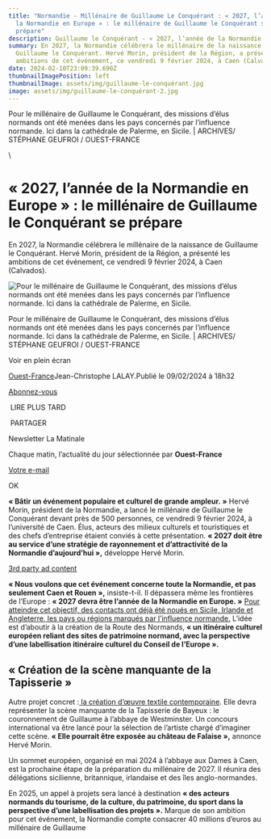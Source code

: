 ```yaml
---
title: "Normandie - Millénaire de Guillaume Le Conquérant : « 2027, l’année de
  la Normandie en Europe » : le millénaire de Guillaume le Conquérant se
  prépare"
description: Guillaume le Conquérant - « 2027, l’année de la Normandie en Europe »
summary: En 2027, la Normandie célébrera le millénaire de la naissance de
  Guillaume le Conquérant. Hervé Morin, président de la Région, a présenté les
  ambitions de cet événement, ce vendredi 9 février 2024, à Caen (Calvados).
date: 2024-02-10T23:09:39.690Z
thumbnailImagePosition: left
thumbnailImage: assets/img/guillaume-le-conquérant.jpg
image: assets/img/guillaume-le-conquérant-2.jpg
---
```



Pour le millénaire de Guillaume le Conquérant, des missions d’élus normands ont été menées dans les pays concernés par l’influence normande. Ici dans la cathédrale de Palerme, en Sicile. | ARCHIVES/ STÉPHANE GEUFROI / OUEST-FRANCE



\

<!--StartFragment-->

# « 2027, l’année de la Normandie en Europe » : le millénaire de Guillaume le Conquérant se prépare

En 2027, la Normandie célébrera le millénaire de la naissance de Guillaume le Conquérant. Hervé Morin, président de la Région, a présenté les ambitions de cet événement, ce vendredi 9 février 2024, à Caen (Calvados).

![Pour le millénaire de Guillaume le Conquérant, des missions d’élus normands ont été menées dans les pays concernés par l’influence normande. Ici dans la cathédrale de Palerme, en Sicile.](https://media.ouest-france.fr/v1/pictures/MjAyNDAyYTdhZTJkOWE5OWZhN2IxYjhhNGYyYmRiY2ZhMmZlMTI?width=1260&height=708&focuspoint=49%2C58&cropresize=1&client_id=bpeditorial&sign=15ef0b297d51d56c4cfad3205088aeddca466b749df19a6490b86118b9d13358)

Pour le millénaire de Guillaume le Conquérant, des missions d’élus normands ont été menées dans les pays concernés par l’influence normande. Ici dans la cathédrale de Palerme, en Sicile. | ARCHIVES/ STÉPHANE GEUFROI / OUEST-FRANCE

Voir en plein écran

[Ouest-France](https://www.ouest-france.fr/)Jean-Christophe LALAY.Publié le 09/02/2024 à 18h32

[Abonnez-vous](https://abonnement.ouest-france.fr/?rt=https://www.ouest-france.fr/normandie/2027-lannee-de-la-normandie-en-europe-le-millenaire-de-guillaume-le-conquerant-se-prepare-bca78736-c75d-11ee-bd89-65961cacb703&int_medium=lien&int_campaign=abonnement&int_content=page-article_boutonjaunehaut&marquesource=OF&marquepref=&ida=bca78736-c75d-11ee-bd89-65961cacb703)

 LIRE PLUS TARD

 PARTAGER

Newsletter La Matinale

Chaque matin, l’actualité du jour sélectionnée par **Ouest-France**

[Votre e-mail](<mailto:Votre e-mail>)

OK

**« Bâtir un événement populaire et culturel de grande ampleur. »** Hervé Morin, président de la Normandie, a lancé le millénaire de Guillaume le Conquérant devant près de 500 personnes, ce vendredi 9 février 2024, à l’université de Caen. Élus, acteurs des milieux culturels et touristiques et des chefs d’entreprise étaient conviés à cette présentation. **« 2027 doit être au service d’une stratégie de rayonnement et d’attractivité de la Normandie d’aujourd’hui »,** développe Hervé Morin.

[3rd party ad content](https://a5c5e5b2546463f94ac7d2ea02702f73.safeframe.googlesyndication.com/safeframe/1-0-40/html/container.html)

**« Nous voulons que cet événement concerne toute la Normandie, et pas seulement Caen et Rouen »,** insiste-t-il. Il dépassera même les frontières de l’Europe : **« 2027 devra être l’année de la Normandie en Europe. »** [Pour atteindre cet objectif, des contacts ont déjà été noués en Sicile, Irlande et Angleterre, les pays ou régions marqués par l’influence normande.](https://www.ouest-france.fr/normandie/en-images-la-normandie-renoue-avec-son-histoire-en-sicile-03d6e3c4-80ad-11ee-a407-397218b61e71) L’idée est d’aboutir à la création de la Route des Normands, **« un itinéraire culturel européen reliant des sites de patrimoine normand, avec la perspective d’une labellisation itinéraire culturel du Conseil de l’Europe ».**

## « Création de la scène manquante de la Tapisserie »

Autre projet concret :[ la création d’œuvre textile contemporaine](https://www.ouest-france.fr/culture/histoire/millenaire-2027-la-region-normandie-veut-recreer-la-piece-manquante-de-la-tapisserie-de-bayeux-9ada9d38-944e-11ee-a573-1d8641f728fa). Elle devra représenter la scène manquante de la Tapisserie de Bayeux : le couronnement de Guillaume à l’abbaye de Westminster. Un concours international va être lancé pour la sélection de l’artiste chargé d’imaginer cette scène. **« Elle pourrait être exposée au château de Falaise »,** annonce Hervé Morin.

Un sommet européen, organisé en mai 2024 à l’abbaye aux Dames à Caen, est la prochaine étape de la préparation du millénaire de 2027. Il réunira des délégations sicilienne, britannique, irlandaise et des îles anglo-normandes.

En 2025, un appel à projets sera lancé à destination **« des acteurs normands du tourisme, de la culture, du patrimoine, du sport dans la perspective d’une labellisation des projets ».** Marque de son ambition pour cet événement, la Normandie compte consacrer 40 millions d’euros au millénaire de Guillaume

<!--EndFragment-->
